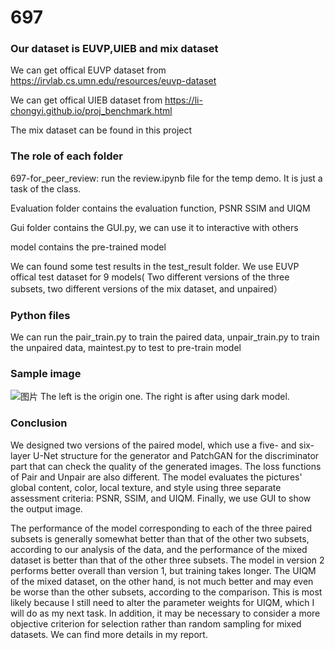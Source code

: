 # 697

### Our dataset is EUVP,UIEB and mix dataset
We can get offical EUVP dataset from https://irvlab.cs.umn.edu/resources/euvp-dataset


We can get offical UIEB dataset from https://li-chongyi.github.io/proj_benchmark.html


The mix dataset can be found in this project



### The role of each folder
697-for_peer_review: run the review.ipynb file for the temp demo. It is just a task of the class.


Evaluation folder contains the evaluation function, PSNR SSIM and UIQM


Gui folder contains the GUI.py, we can use it to interactive with others


model contains the pre-trained model


We can found some test results in the test_result folder. We use EUVP offical test dataset for 9 models( Two different versions of the three subsets, two different versions of the mix dataset, and unpaired）

### Python files
We can run the pair_train.py to train the paired data, unpair_train.py to train the unpaired data, maintest.py to test to pre-train model

### Sample image
![图片](https://user-images.githubusercontent.com/45815690/185768844-70714f78-8686-41fe-8ebf-6949fcbd8e68.png)
The left is the origin one. The right is after using dark model. 

### Conclusion
We designed two versions of the paired model, which use a five- and six-layer U-Net structure for the generator and PatchGAN for the discriminator part that can check the quality of the generated images. The loss functions of Pair and Unpair are also different. The model evaluates the pictures' global content, color, local texture, and style using three separate assessment criteria: PSNR, SSIM, and UIQM. Finally, we use GUI to show the output image. 


The performance of the model corresponding to each of the three paired subsets is generally somewhat better than that of the other two subsets, according to our analysis of the data, and the performance of the mixed dataset is better than that of the other three subsets. The model in version 2 performs better overall than version 1, but training takes longer. The UIQM of the mixed dataset, on the other hand, is not much better and may even be worse than the other subsets, according to the comparison. This is most likely because I still need to alter the parameter weights for UIQM, which I will do as my next task. In addition, it may be necessary to consider a more objective criterion for selection rather than random sampling for mixed datasets. We can find more details in my report. 
